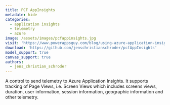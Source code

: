 ```yaml
---
title: PCF AppInsights
metadate: hide
categories:
  - application insights
  - telemetry
  - azure
image: /assets/images/pcfappinsights.jpg
visit: 'https://www.powerappsguy.com/blog/using-azure-application-insights-to-monitor-your-powerapps-canvas-app/'
download: 'https://github.com/jenschristianschroder/pcfAppInsights'
model_support: true
canvas_support: true
authors:
  - jens_christian_schroder
---
```


A control to send telemetry to Azure Application Insights. It supports tracking of Page Views, i.e. Screen Views which includes screens views, duration, user information, session information, geographic information and other telemetry.
